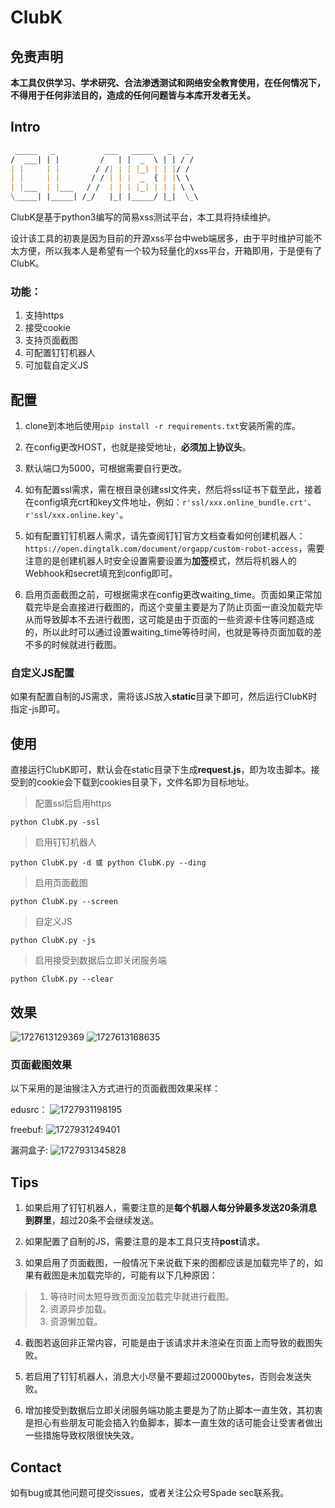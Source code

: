 # ClubK

## 免责声明

**本工具仅供学习、学术研究、合法渗透测试和网络安全教育使用，在任何情况下，不得用于任何非法目的，造成的任何问题皆与本库开发者无关。**

## Intro

```markdown
 _____   _           ___   _____   _   _   
/  ___| | |         /   | |  _  \ | | / /  
| |     | |        / /| | | |_| | | |/ /   
| |     | |       / / | | |  _  { | |\ \   
| |___  | |___   / /  | | | |_| | | | \ \  
\_____| |_____| /_/   |_| |_____/ |_|  \_\ 
```

ClubK是基于python3编写的简易xss测试平台，本工具将持续维护。

设计该工具的初衷是因为目前的开源xss平台中web端居多，由于平时维护可能不太方便，所以我本人是希望有一个较为轻量化的xss平台，开箱即用，于是便有了ClubK。

### 功能：

1. 支持https
2. 接受cookie
3. 支持页面截图
4. 可配置钉钉机器人
5. 可加载自定义JS

## 配置

1. clone到本地后使用`pip install -r requirements.txt`安装所需的库。

2. 在config更改HOST，也就是接受地址，**必须加上协议头**。

3. 默认端口为5000，可根据需要自行更改。

4. 如有配置ssl需求，需在根目录创建ssl文件夹，然后将ssl证书下载至此，接着在config填充crt和key文件地址，例如：`r'ssl/xxx.online_bundle.crt'`、`r'ssl/xxx.online.key'`。

5. 如有配置钉钉机器人需求，请先查阅钉钉官方文档查看如何创建机器人：`https://open.dingtalk.com/document/orgapp/custom-robot-access`，需要注意的是创建机器人时安全设置需要设置为**加签**模式，然后将机器人的Webhook和secret填充到config即可。

6. 启用页面截图之前，可根据需求在config更改waiting_time。页面如果正常加载完毕是会直接进行截图的，而这个变量主要是为了防止页面一直没加载完毕从而导致脚本不去进行截图，这可能是由于页面的一些资源卡住等问题造成的，所以此时可以通过设置waiting_time等待时间，也就是等待页面加载的差不多的时候就进行截图。

### 自定义JS配置

如果有配置自制的JS需求，需将该JS放入**static**目录下即可，然后运行ClubK时指定-js即可。

## 使用

直接运行ClubK即可，默认会在static目录下生成**request.js**，即为攻击脚本。接受到的cookie会下载到cookies目录下，文件名即为目标地址。

>配置ssl后启用https

```shell
python ClubK.py -ssl
```

>启用钉钉机器人

```shell
python ClubK.py -d 或 python ClubK.py --ding
```

>启用页面截图

```shell
python ClubK.py --screen
```

>自定义JS

```shell
python ClubK.py -js
```

>启用接受到数据后立即关闭服务端

```shell
python ClubK.py --clear
```

## 效果

![1727613129369](image/README/1727613129369.png)
![1727613168635](image/README/1727613168635.png)

### 页面截图效果

以下采用的是油猴注入方式进行的页面截图效果采样：

edusrc：
![1727931198195](image/README/1727931198195.png)

freebuf:
![1727931249401](image/README/1727931249401.png)

漏洞盒子:
![1727931345828](image/README/1727931345828.png)

## Tips

1. 如果启用了钉钉机器人，需要注意的是**每个机器人每分钟最多发送20条消息到群里**，超过20条不会继续发送。

2. 如果配置了自制的JS，需要注意的是本工具只支持**post**请求。

3. 如果启用了页面截图，一般情况下来说截下来的图都应该是加载完毕了的，如果有截图是未加载完毕的，可能有以下几种原因：

>1. 等待时间太短导致页面没加载完毕就进行截图。
>2. 资源异步加载。
>3. 资源懒加载。

4. 截图若返回非正常内容，可能是由于该请求并未渲染在页面上而导致的截图失败。

5. 若启用了钉钉机器人，消息大小尽量不要超过20000bytes，否则会发送失败。

6. 增加接受到数据后立即关闭服务端功能主要是为了防止脚本一直生效，其初衷是担心有些朋友可能会插入钓鱼脚本，脚本一直生效的话可能会让受害者做出一些措施导致权限很快失效。

## Contact

如有bug或其他问题可提交issues，或者关注公众号Spade sec联系我。